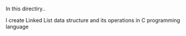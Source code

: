 In this directiry..

I create Linked List data structure and its operations in C programming language
